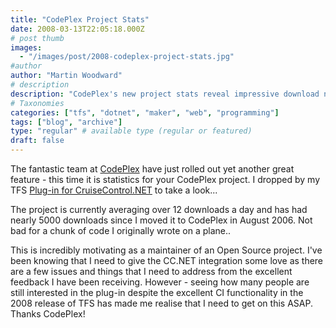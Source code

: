 ```yaml
---
title: "CodePlex Project Stats"
date: 2008-03-13T22:05:18.000Z
# post thumb
images:
  - "/images/post/2008-codeplex-project-stats.jpg"
#author
author: "Martin Woodward"
# description
description: "CodePlex's new project stats reveal impressive download numbers, reigniting my motivation to enhance my TFS Plug-in for CruiseControl.NET."
# Taxonomies
categories: ["tfs", "dotnet", "maker", "web", "programming"]
tags: ["blog", "archive"]
type: "regular" # available type (regular or featured)
draft: false
---
```

The fantastic team at [CodePlex](http://www.codeplex.com/) have just rolled out yet another great feature - this time it is statistics for your CodePlex project.  I dropped by my TFS [Plug-in for CruiseControl.NET](http://www.codeplex.com/TFSCCNetPlugin) to take a look...  

[](http://www.codeplex.com/TFSCCNetPlugin/stats/view)   

The project is currently averaging over 12 downloads a day and has had nearly 5000 downloads since I moved it to CodePlex in August 2006.  Not bad for a chunk of code I originally wrote on a plane..  

This is incredibly motivating as a maintainer of an Open Source project.  I've been knowing that I need to give the CC.NET integration some love as there are a few issues and things that I need to address from the excellent feedback I have been receiving.  However - seeing how many people are still interested in the plug-in despite the excellent CI functionality in the 2008 release of TFS has made me realise that I need to get on this ASAP.  Thanks CodePlex!